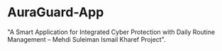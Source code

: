 # AuraGuard-App
 "A Smart Application for Integrated Cyber Protection with Daily Routine Management – Mehdi Suleiman Ismail Kharef Project". 
